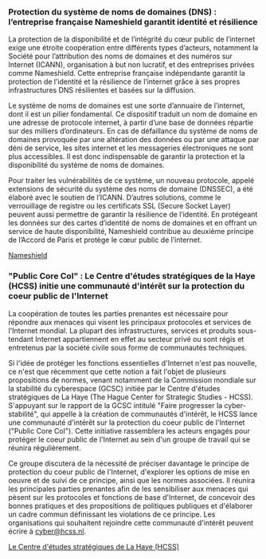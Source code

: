 ### Protection du système de noms de domaines (DNS) : l’entreprise française Nameshield garantit identité et résilience

La protection de la disponibilité et de l’intégrité du cœur public de l’internet exige une étroite coopération entre différents types d’acteurs, notamment la Société pour l’attribution des noms de domaines et des numéros sur Internet (ICANN), organisation à but non lucratif, et des entreprises privées comme Nameshield. Cette entreprise française indépendante garantit la protection de l’identité et la résilience de l’internet grâce à ses propres infrastructures DNS résilientes et basées sur la diffusion.

Le système de noms de domaines est une sorte d’annuaire de l’internet, dont il est un pilier fondamental. Ce dispositif traduit un nom de domaine en une adresse de protocole internet, à partir d’une base de données répartie sur des milliers d’ordinateurs. En cas de défaillance du système de noms de domaines provoquée par une altération des données ou par une attaque par déni de service, les sites internet et les messageries électroniques ne sont plus accessibles. Il est donc indispensable de garantir la protection et la disponibilité du système de noms de domaines.

Pour traiter les vulnérabilités de ce système, un nouveau protocole, appelé extensions de sécurité du système des noms de domaine (DNSSEC), a été élaboré avec le soutien de l’ICANN. D’autres solutions, comme le verrouillage de registre ou les certificats SSL (Secure Socket Layer) peuvent aussi permettre de garantir la résilience de l’identité. En protégeant les données sur des cartes d’identité de noms de domaines et en offrant un service de haute disponibilité, Nameshield contribue au deuxième principe de l’Accord de Paris et protège le cœur public de l’internet.

[Nameshield](https://www.nameshield.com/)

### "Public Core CoI" : Le Centre d'études stratégiques de la Haye (HCSS) initie une communauté d'intérêt sur la protection du coeur public de l'Internet

La coopération de toutes les parties prenantes est nécessaire pour répondre aux menaces qui visent les principaux protocoles et services de l'Internet mondial. La plupart des infrastructures, services et produits sous-tendant Internet appartiennent en effet au secteur privé ou sont régis et entretenus par la société civile sous forme de communautés techniques. 

Si l'idée de protéger les fonctions essentielles d'Internet n'est pas nouvelle, ce n'est que récemment que cette notion a fait l'objet de plusieurs propositions de normes, venant notamment de la Commission mondiale sur la stabilité du cyberespace (GCSC) initiée par le Centre d'études stratégiques de La Haye (The Hague Center for Strategic Studies - HCSS). S'appuyant sur le rapport de la GCSC intitulé "Faire progresser la cyber-stabilité", qui appelle à la création de communautés d'intérêt, le HCSS lance une communauté d'intérêt sur la protection du coeur public de l'Internet ("Public Core CoI"). Cette initiative rassemblera les acteurs engagés pour protéger le coeur public de l'Internet au sein d'un groupe de travail qui se réunira régulièrement. 

Ce groupe discutera de la nécessité de préciser davantage le principe de protection du coeur public de l'Internet, d'explorer les options de mise en oeuvre et de suivi de ce principe, ainsi que les normes associées. Il réunira les principales parties prenantes afin de les sensibiliser aux menaces qui pèsent sur les protocoles et fonctions de base d'Internet, de concevoir des bonnes pratiques et des propositions de politiques publiques et d'élaborer un cadre commun définissant les violations de ce principe. Les organisations qui souhaitent rejoindre cette communauté d'intérêt peuvent écrire à cyber@hcss.nl. 

[Le Centre d'études stratégiques de La Haye (HCSS)](https://hcss.nl/)
